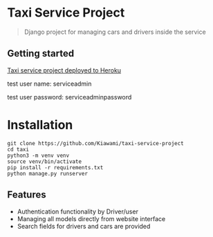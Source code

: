 # Taxi Service Project
> Django project for managing cars and drivers inside the service

## Getting started
[Taxi service project deployed to Heroku](https://taxi-service-project1.herokuapp.com/)

test user name: serviceadmin

test user password: serviceadminpassword

# Installation
```shell
git clone https://github.com/Kiawami/taxi-service-project
cd taxi
python3 -m venv venv
source venv/bin/activate
pip install -r requirements.txt
python manage.py runserver
```


## Features

* Authentication functionality by Driver/user
* Managing all models directly from website interface
* Search fields for drivers and cars are provided
